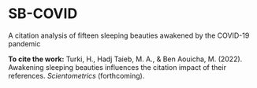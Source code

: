 # SB-COVID
A citation analysis of fifteen sleeping beauties awakened by the COVID-19 pandemic

**To cite the work:** Turki, H., Hadj Taieb, M. A., & Ben Aouicha, M. (2022). Awakening sleeping beauties influences the citation impact of their references. *Scientometrics* (forthcoming).
